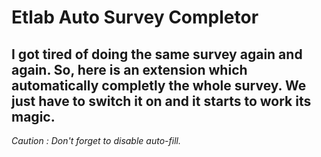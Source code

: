 # Etlab Auto Survey Completor #

I got tired of doing the same survey again and again.
So, here is an extension which automatically completly the whole survey. We just have to switch it on and it starts to work its magic.
---
_Caution : Don't forget to disable auto-fill._

